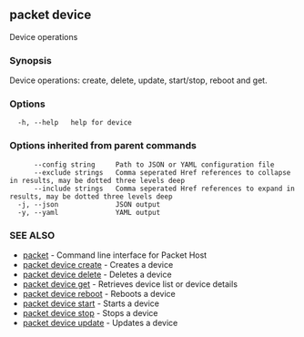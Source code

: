 ## packet device

Device operations

### Synopsis

Device operations: create, delete, update, start/stop, reboot and get.

### Options

```
  -h, --help   help for device
```

### Options inherited from parent commands

```
      --config string     Path to JSON or YAML configuration file
      --exclude strings   Comma seperated Href references to collapse in results, may be dotted three levels deep
      --include strings   Comma seperated Href references to expand in results, may be dotted three levels deep
  -j, --json              JSON output
  -y, --yaml              YAML output
```

### SEE ALSO

* [packet](packet.md)	 - Command line interface for Packet Host
* [packet device create](packet_device_create.md)	 - Creates a device
* [packet device delete](packet_device_delete.md)	 - Deletes a device
* [packet device get](packet_device_get.md)	 - Retrieves device list or device details
* [packet device reboot](packet_device_reboot.md)	 - Reboots a device
* [packet device start](packet_device_start.md)	 - Starts a device
* [packet device stop](packet_device_stop.md)	 - Stops a device
* [packet device update](packet_device_update.md)	 - Updates a device

